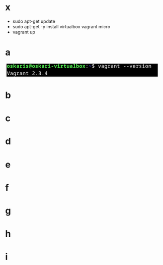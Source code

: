 # x
- sudo apt-get update
- sudo apt-get -y install virtualbox vagrant micro
- vagrant up
# a
![Alt text](https://github.com/OskariSalovaara/Palvelinten-hallinta/blob/main/images/h2a.png?raw=true)
# b
# c
# d
# e
# f
# g
# h
# i

